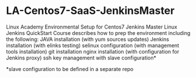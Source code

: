 # LA-Centos7-SaaS-JenkinsMaster
Linux Academy Environmental Setup for Centos7 Jenkins Master
Linux Jenkins QuickStart Course describes how to prep the environment including the following:
JAVA installation (with yum sources updates)
Jenkins installation (with elinks testing)
selinux configuration (with management tools installation)
git installation
nginx installation (with configuration for Jenkins proxy)
ssh key management with slave configuration*

*slave configuration to be defined in a separate repo
